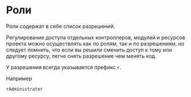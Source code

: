 Роли
===

Роли содержат в себе список разрешений.

Регулирование доступа отдельных контроллеров, модулей и ресурсов проекта можно осуществлять как по ролям, 
так и по разрешениям, но следует помнить, что если вы решили сменить доступ к тому или другому ресурсу, 
легче снять разрешение чем менять код.

У разрешения всегда указывается префикс ``r``.

Например

```
rAdministrator
```
